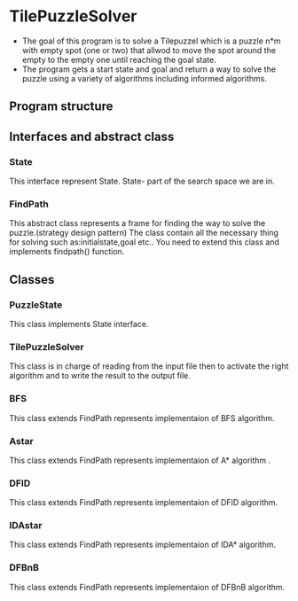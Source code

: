 # TilePuzzleSolver
* The goal of this program is to solve a Tilepuzzel which is a puzzle n*m with empty spot (one or two) that allwod to move the spot around the empty to the empty one until reaching the goal state.
* The program gets a start state and goal and return a way to solve the puzzle using a variety of algorithms including informed algorithms.

## Program structure
## Interfaces and abstract class
### State
This interface represent State.
State- part of the search space we are in.
### FindPath
This abstract class represents a frame for finding the way to solve the puzzle.(strategy design pattern)
The class contain all the necessary thing for solving such as:initialstate,goal etc..
You need to extend this class and implements findpath() function.
## Classes 
### PuzzleState
This class implements State interface. 
### TilePuzzleSolver
This class is in charge of reading from the input file then to activate the right algorithm
and to write the result to the output file.
### BFS
This class extends FindPath represents implementaion of BFS algorithm.
### Astar
This class extends FindPath represents implementaion of A* algorithm .
### DFID
This class extends FindPath represents implementaion of DFID algorithm.
### IDAstar
This class extends FindPath represents implementaion of IDA* algorithm.
### DFBnB
This class extends FindPath represents implementaion of DFBnB algorithm.


